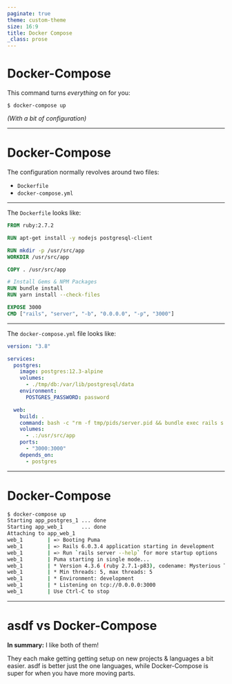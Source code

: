 ```yaml
---
paginate: true
theme: custom-theme
size: 16:9
title: Docker Compose
_class: prose
---
```


<!--
Docker-Compose is like awesome!

It requires a bit of setup for each project, but you're in the right place it's easy for everyone on a team to have the same setup.
-->

# Docker-Compose

This command turns _everything_ on for you:

```
$ docker-compose up
```

_(With a bit of configuration)_

---
<!--
Docker-compose is kind of a deep dive topic in itself.

But you'll come across these two files
-->

# Docker-Compose

The configuration normally revolves around two files:

- `Dockerfile`
- `docker-compose.yml`

---
<!--
The Dockerfile is used to used to say "This is what I want this app's environment to look like". So like, all the things you'd need to run that bit of the app. So like JavaScript libraries and stuff.

Your Dockerfile, might look a bit like this:

They normally are a bit more complicated, I was a bit limited by what I wanted on this slide.

If you're are interested in a better example for Rails ping me after this, I have a way better file on my GitHub!
-->

The `Dockerfile` looks like:

```Dockerfile
FROM ruby:2.7.2

RUN apt-get install -y nodejs postgresql-client

RUN mkdir -p /usr/src/app
WORKDIR /usr/src/app

COPY . /usr/src/app

# Install Gems & NPM Packages
RUN bundle install
RUN yarn install --check-files

EXPOSE 3000
CMD ["rails", "server", "-b", "0.0.0.0", "-p", "3000"]
```

---
<!--
Here is what the docker-compose file looks like, when you run that "docker-compose up" command it's going to go into here and turn on each of these services in their own virtual machine.

When I first started docker, I found this file a bit intimidating. But once break it down a bit, that's just saying "We want a database server & our rails app, plus use our local directory for the data"
-->

The `docker-compose.yml` file looks like:

```yaml
version: "3.8"

services:
  postgres:
    image: postgres:12.3-alpine
    volumes:
      - ./tmp/db:/var/lib/postgresql/data
    environment:
      POSTGRES_PASSWORD: password

  web:
    build: .
    command: bash -c "rm -f tmp/pids/server.pid && bundle exec rails s -p 3000 -b '0.0.0.0'"
    volumes:
      - .:/usr/src/app
    ports:
      - "3000:3000"
    depends_on:
      - postgres
```

---
<!--
Once you've got the hang of Docker, you can pretty much start each project with the same command.

It's really super!
-->

# Docker-Compose

```bash
$ docker-compose up
Starting app_postgres_1 ... done
Starting app_web_1      ... done
Attaching to app_web_1
web_1        | => Booting Puma
web_1        | => Rails 6.0.3.4 application starting in development 
web_1        | => Run `rails server --help` for more startup options
web_1        | Puma starting in single mode...
web_1        | * Version 4.3.6 (ruby 2.7.1-p83), codename: Mysterious Traveller
web_1        | * Min threads: 5, max threads: 5
web_1        | * Environment: development
web_1        | * Listening on tcp://0.0.0.0:3000
web_1        | Use Ctrl-C to stop
```

---
<!--
I really did only touch a little on both tools!
-->

# asdf vs Docker-Compose

**In summary:** I like both of them!

They each make getting getting setup on new projects & languages a bit easier. asdf is better just the one languages, while Docker-Compose is super for when you have more moving parts.
